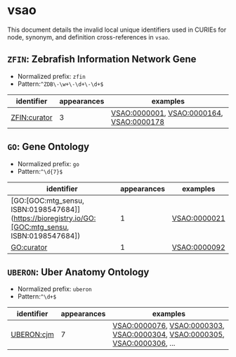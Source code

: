 # vsao

This document details the invalid local unique identifiers used in CURIEs
for node, synonym, and definition cross-references in `vsao`.


## `ZFIN`: Zebrafish Information Network Gene

- Normalized prefix: `zfin`
- Pattern:`^ZDB\-\w+\-\d+\-\d+$`


| identifier                                          |   appearances | examples                                                                                                                                                      |
|-----------------------------------------------------|---------------|---------------------------------------------------------------------------------------------------------------------------------------------------------------|
| [ZFIN:curator](https://bioregistry.io/ZFIN:curator) |             3 | [VSAO:0000001](https://bioregistry.io/VSAO:0000001), [VSAO:0000164](https://bioregistry.io/VSAO:0000164), [VSAO:0000178](https://bioregistry.io/VSAO:0000178) |

## `GO`: Gene Ontology

- Normalized prefix: `go`
- Pattern:`^\d{7}$`


| identifier                                                                                        |   appearances | examples                                            |
|---------------------------------------------------------------------------------------------------|---------------|-----------------------------------------------------|
| [GO:[GOC:mtg_sensu, ISBN:0198547684]](https://bioregistry.io/GO:[GOC:mtg_sensu, ISBN:0198547684]) |             1 | [VSAO:0000021](https://bioregistry.io/VSAO:0000021) |
| [GO:curator](https://bioregistry.io/GO:curator)                                                   |             1 | [VSAO:0000092](https://bioregistry.io/VSAO:0000092) |

## `UBERON`: Uber Anatomy Ontology

- Normalized prefix: `uberon`
- Pattern:`^\d+$`


| identifier                                      |   appearances | examples                                                                                                                                                                                                                                                                     |
|-------------------------------------------------|---------------|------------------------------------------------------------------------------------------------------------------------------------------------------------------------------------------------------------------------------------------------------------------------------|
| [UBERON:cjm](https://bioregistry.io/UBERON:cjm) |             7 | [VSAO:0000076](https://bioregistry.io/VSAO:0000076), [VSAO:0000303](https://bioregistry.io/VSAO:0000303), [VSAO:0000304](https://bioregistry.io/VSAO:0000304), [VSAO:0000305](https://bioregistry.io/VSAO:0000305), [VSAO:0000306](https://bioregistry.io/VSAO:0000306), ... |


